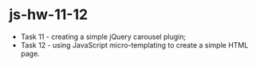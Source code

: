 # js-hw-11-12
<ul>
  <li>Task 11 - creating a simple jQuery carousel plugin;</li>
  <li>Task 12 - using JavaScript micro-templating to create a simple HTML page.</li>
</ul>

